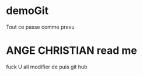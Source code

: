 # demoGit

Tout ce passe comme prevu

ANGE CHRISTIAN read me
=====================

fuck U all 
modifier de puis git hub
